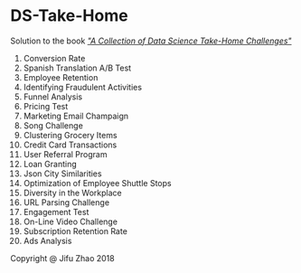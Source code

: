 # DS-Take-Home

Solution to the book [*"A Collection of Data Science Take-Home Challenges"*](https://datamasked.com/)

1. Conversion Rate
2. Spanish Translation A/B Test
3. Employee Retention
4. Identifying Fraudulent Activities
5. Funnel Analysis
6. Pricing Test
7. Marketing Email Champaign
8. Song Challenge
9. Clustering Grocery Items
10. Credit Card Transactions
11. User Referral Program
12. Loan Granting
13. Json City Similarities
14. Optimization of Employee Shuttle Stops
15. Diversity in the Workplace
16. URL Parsing Challenge
17. Engagement Test
18. On-Line Video Challenge
19. Subscription Retention Rate
20. Ads Analysis


Copyright @ Jifu Zhao 2018
